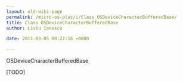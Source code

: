 ```yaml
---
layout: old-wiki-page
permalink: /micro-os-plus/i/Class_OSDeviceCharacterBufferedBase/
title: Class OSDeviceCharacterBufferedBase
author: Liviu Ionescu

date: 2011-03-05 00:22:16 +0000

---
```


OSDeviceCharacterBufferedBase

[TODO]
